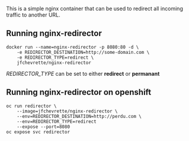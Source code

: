 This is a simple nginx container that can be used to redirect all incoming traffic to another URL.

## Running nginx-redirector

    docker run --name=nginx-redirector -p 8080:80 -d \
        -e REDIRECTOR_DESTINATION=http://some-domain.com \
        -e REDIRECTOR_TYPE=redirect \
        jfchevrette/nginx-redirector

_REDIRECTOR_TYPE_ can be set to either **redirect** or **permanant**

## Running nginx-redirector on openshift

    oc run redirector \
        --image=jfchevrette/nginx-redirector \
        --env=REDIRECTOR_DESTINATION=http://perdu.com \
        --env=REDIRECTOR_TYPE=redirect
        --expose --port=8080
    oc expose svc redirector